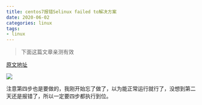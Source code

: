 ```yaml
---
title: centos7报错Selinux failed to解决方案
date: 2020-06-02
categories: linux
tags: 
- linux
---
```

>下面这篇文章亲测有效

[原文地址](https://blog.51cto.com/qulei616/1933840)

![](https://jiapeiyang.oss-cn-beijing.aliyuncs.com/img/20200602151320.png)

注意第四步也是要做的，我刚开始忘了做了，以为能正常运行就行了，没想到第二天还是报错了，所以一定要四步都执行到位。